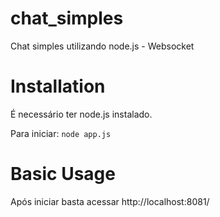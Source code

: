 # chat_simples
 Chat simples utilizando node.js - Websocket

# Installation
 É necessário ter node.js instalado.

 Para iniciar: <code>node app.js</code>

# Basic Usage
 Após iniciar basta acessar http://localhost:8081/
 
 
